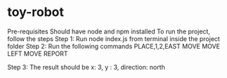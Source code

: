 # toy-robot
Pre-requisites
Should have node and npm installed 
To run the project, follow the steps 
Step 1: Run node index.js from terminal inside the project folder 
Step 2: Run the following commands 
  PLACE,1,2,EAST
  MOVE
  MOVE
  LEFT
  MOVE
  REPORT
 	
Step 3: The result should be x: 3, y : 3, direction: north
